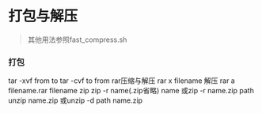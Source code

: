 # 打包与解压

> 其他用法参照fast_compress.sh

### 打包

tar -xvf from to
tar -cvf to from
rar压缩与解压
rar x filename 解压
rar a filename.rar filename
zip
zip -r name(.zip省略) name 或zip -r name.zip path
unzip name.zip
或unzip -d path name.zip

